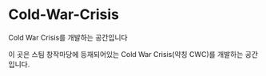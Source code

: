 # Cold-War-Crisis
Cold War Crisis를 개발하는 공간입니다

이 곳은 스팀 창작마당에 등재되어있는 Cold War Crisis(약칭 CWC)를 개발하는 공간입니다.
